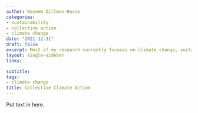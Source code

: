 ```yaml
---
author: Naseem Dillman-Hasso
categories:
- sustainability
- collective action
- climate change
date: "2021-12-31"
draft: false
excerpt: Most of my research currently focuses on climate change, sustainability, and collective action. Read more about that here.
layout: single-sidebar
links:

subtitle: 
tags:
- climate change
title: Collective Climate Action
---
```

Put text in here.
